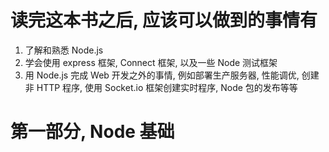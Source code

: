 # 读完这本书之后, 应该可以做到的事情有
1. 了解和熟悉 Node.js
2. 学会使用 express 框架, Connect 框架, 以及一些 Node 测试框架
3. 用 Node.js 完成 Web 开发之外的事情, 例如部署生产服务器, 性能调优, 创建非 HTTP 程序, 使用 Socket.io 框架创建实时程序, Node 包的发布等等

# 第一部分, Node 基础


